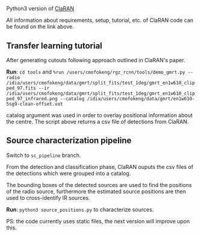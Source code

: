 #

Python3 version of [ClaRAN](https://github.com/chenwuperth/rgz_rcnn)

All information about requirements, setup, tutorial, etc. of ClaRAN code can be found on the link above.

## Transfer learning tutorial

After generating cutouts following approach outlined in ClaRAN's paper.

**Run**: `cd tools` and `%run /users/cmofokeng/rgz_rcnn/tools/demo_gmrt.py --radio /idia/users/cmofokeng/data/gmrt/split_fits/test_1deg/gmrt_en1w610_clipped_97.fits --ir /idia/users/cmofokeng/data/gmrt/split_fits/test_1deg/gmrt_en1w610_clipped_97_infrared.png --catalog /idia/users/cmofokeng/data/gmrt/en1w610-5sg9-clean-offset.vot`

catalog argument was used in order to overlay positional information about the centre. The script above returns a csv file of detections from ClaRAN.

## Source characterization pipeline
Switch to `sc_pipeline` branch.

From the detection and classification phase, ClaRAN ouputs the csv files of the detections which were grouped into a catalog.

The bounding boxes of the detected sources are used to find the positions of the radio source, furthermore the estimated source positions are then used to cross-identify IR sources.

**Run**: `python3 source_positions.py` to characterize sources.

PS: the code currently uses static files, the next version will improve upon this. 
